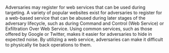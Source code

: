 Adversaries may register for web services that can be used during targeting. A variety of popular websites exist for adversaries to register for a web-based service that can be abused during later stages of the adversary lifecycle, such as during Command and Control (Web Service) or Exfiltration Over Web Service. Using common services, such as those offered by Google or Twitter, makes it easier for adversaries to hide in expected noise. By utilizing a web service, adversaries can make it difficult to physically tie back operations to them.